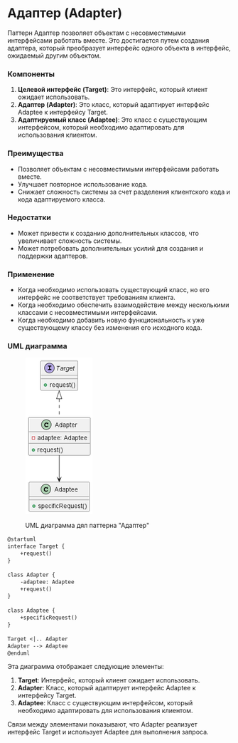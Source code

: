 # Адаптер (Adapter)

Паттерн Адаптер позволяет объектам с несовместимыми интерфейсами работать вместе. Это достигается путем создания адаптера, который преобразует интерфейс одного объекта в интерфейс, ожидаемый другим объектом.

### **Компоненты**

1. **Целевой интерфейс (Target)**: Это интерфейс, который клиент ожидает использовать.
2. **Адаптер (Adapter)**: Это класс, который адаптирует интерфейс Adaptee к интерфейсу Target.
3. **Адаптируемый класс (Adaptee)**: Это класс с существующим интерфейсом, который необходимо адаптировать для использования клиентом.

### **Преимущества**

* Позволяет объектам с несовместимыми интерфейсами работать вместе.
* Улучшает повторное использование кода.
* Снижает сложность системы за счет разделения клиентского кода и кода адаптируемого класса.

### **Недостатки**

* Может привести к созданию дополнительных классов, что увеличивает сложность системы.
* Может потребовать дополнительных усилий для создания и поддержки адаптеров.

### **Применение**

* Когда необходимо использовать существующий класс, но его интерфейс не соответствует требованиям клиента.
* Когда необходимо обеспечить взаимодействие между несколькими классами с несовместимыми интерфейсами.
* Когда необходимо добавить новую функциональность к уже существующему классу без изменения его исходного кода.

### UML диаграмма

<figure><img src="../../../.gitbook/assets/image (1) (1) (1) (1) (1) (1).png" alt=""><figcaption><p>UML диаграмма дял паттерна "Адаптер"</p></figcaption></figure>

```plant-uml
@startuml
interface Target {
    +request()
}

class Adapter {
    -adaptee: Adaptee
    +request()
}

class Adaptee {
    +specificRequest()
}

Target <|.. Adapter
Adapter --> Adaptee
@enduml
```

Эта диаграмма отображает следующие элементы:

1. **Target**: Интерфейс, который клиент ожидает использовать.
2. **Adapter**: Класс, который адаптирует интерфейс Adaptee к интерфейсу Target.
3. **Adaptee**: Класс с существующим интерфейсом, который необходимо адаптировать для использования клиентом.

Связи между элементами показывают, что Adapter реализует интерфейс Target и использует Adaptee для выполнения запроса.

